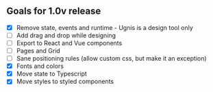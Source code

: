 ## Goals for 1.0v release

  - [x] Remove state, events and runtime - Ugnis is a design tool only
  - [ ] Add drag and drop while designing
  - [ ] Export to React and Vue components
  - [ ] Pages and Grid
  - [ ] Sane positioning rules (allow custom css, but make it an exception)
  - [x] Fonts and colors
  - [x] Move state to Typescript
  - [x] Move styles to styled components
